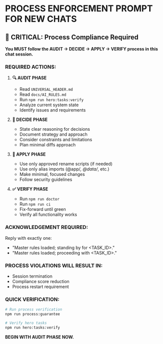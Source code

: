 # PROCESS ENFORCEMENT PROMPT FOR NEW CHATS

## 🎯 CRITICAL: Process Compliance Required

**You MUST follow the AUDIT → DECIDE → APPLY → VERIFY process in this chat session.**

### **REQUIRED ACTIONS:**

1. **🔍 AUDIT PHASE**
   - Read `UNIVERSAL_HEADER.md`
   - Read `docs/AI_RULES.md`
   - Run `npm run hero:tasks:verify`
   - Analyze current system state
   - Identify issues and requirements

2. **🎯 DECIDE PHASE**
   - State clear reasoning for decisions
   - Document strategy and approach
   - Consider constraints and limitations
   - Plan minimal diffs approach

3. **🔧 APPLY PHASE**
   - Use only approved rename scripts (if needed)
   - Use only alias imports (@app/*, @data/*, etc.)
   - Make minimal, focused changes
   - Follow security guidelines

4. **✅ VERIFY PHASE**
   - Run `npm run doctor`
   - Run `npm run ci`
   - Fix-forward until green
   - Verify all functionality works

### **ACKNOWLEDGEMENT REQUIRED:**
Reply with exactly one:
- "Master rules loaded; standing by for <TASK_ID>."
- "Master rules loaded; proceeding with <TASK_ID>."

### **PROCESS VIOLATIONS WILL RESULT IN:**
- Session termination
- Compliance score reduction
- Process restart requirement

### **QUICK VERIFICATION:**
```bash
# Run process verification
npm run process:guarantee

# Verify hero tasks
npm run hero:tasks:verify
```

**BEGIN WITH AUDIT PHASE NOW.**

